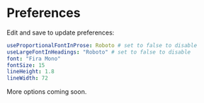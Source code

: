 # Preferences

Edit and save to update preferences:

```yaml
useProportionalFontInProse: Roboto # set to false to disable
useLargeFontInHeadings: "Roboto" # set to false to disable
font: "Fira Mono"
fontSize: 15
lineHeight: 1.8
lineWidth: 72
```

More options coming soon.
